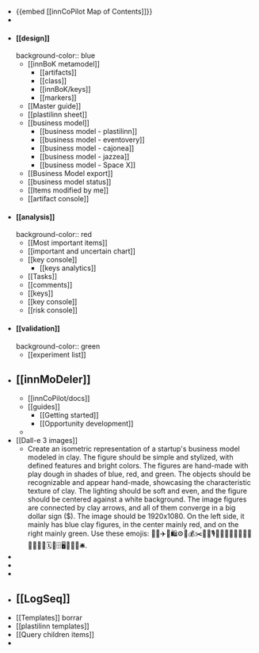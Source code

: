 - {{embed [[innCoPilot Map of Contents]]}}
-
- #### [[design]]
  background-color:: blue
	- [[innBoK metamodel]]
		- [[artifacts]]
		- [[class]]
		- [[innBoK/keys]]
		- [[markers]]
	- [[Master guide]]
	- [[plastilinn sheet]]
	- [[business model]]
		- [[business model - plastilinn]]
		- [[business model - eventovery]]
		- [[business model - cajonea]]
		- [[business model - jazzea]]
		- [[business model - Space X]]
	- [[Business Model export]]
	- [[business model status]]
	- [[Items modified by me]]
	- [[artifact console]]
- #### [[analysis]]
  background-color:: red
	- [[Most important items]]
	- [[important and uncertain chart]]
	- [[key console]]
		- [[keys analytics]]
	- [[Tasks]]
	- [[comments]]
	- [[keys]]
	- [[key console]]
	- [[risk console]]
- #### [[validation]]
  background-color:: green
	- [[experiment list]]
- ## [[innMoDeler]]
	- [[innCoPilot/docs]]
	- [[guides]]
		- [[Getting started]]
		- [[Opportunity development]]
	-
- [[Dall-e 3 images]]
	- Create an isometric representation of a startup's business model modeled in clay. The figure should be simple and stylized, with defined features and bright colors. The figures are hand-made with play dough in shades of blue, red, and green. The objects should be recognizable and appear hand-made, showcasing the characteristic texture of clay. The lighting should be soft and even, and the figure should be centered against a white background. The image figures are connected by clay arrows, and all of them converge in a big dollar sign ($). The image should be 1920x1080. On the left side, it mainly has blue clay figures, in the center mainly red, and on the right mainly green. Use these emojis: 🔑🏢✈️💊🛍️⚙️📐💰✂️🙋💎🎙️💸😐📣🎯👤🛒🚨🧪💭💡🪪🔧🗓️🎩🗄️🖥️📓📘🤖🛎️.
-
-
-
- ## [[LogSeq]]
- [[Templates]] borrar
- [[plastilinn templates]]
- [[Query children items]]
-